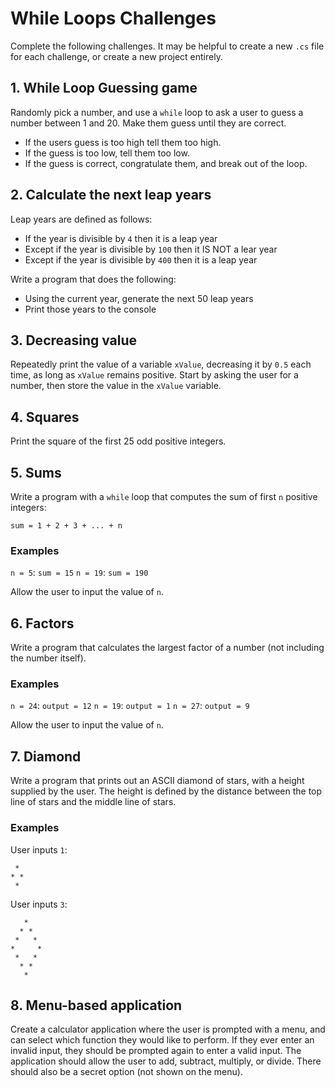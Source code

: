 # While Loops Challenges
Complete the following challenges. It may be helpful to create a new `.cs` file for each challenge, or create a new project entirely.

## 1. While Loop Guessing game
Randomly pick a number, and use a `while` loop to ask a user to guess a number between 1 and 20. Make them guess until they are correct.

- If the users guess is too high tell them too high.
- If the guess is too low, tell them too low.
- If the guess is correct, congratulate them, and break out of the loop.

## 2. Calculate the next leap years
Leap years are defined as follows:
- If the year is divisible by `4` then it is a leap year
- Except if the year is divisible by `100` then it IS NOT a lear year
- Except if the year is divisible by `400` then it is a leap year

Write a program that does the following:
- Using the current year, generate the next 50 leap years
- Print those years to the console

## 3. Decreasing value
Repeatedly print the value of a variable `xValue`, decreasing it by `0.5` each time,
as long as `xValue` remains positive. Start by asking the user for a number, then store the value in the `xValue` variable.

## 4. Squares
Print the square of the first 25 odd positive integers.

## 5. Sums
Write a program with a `while` loop that computes the sum of first `n` positive integers:
```
sum = 1 + 2 + 3 + ... + n
```

### Examples
`n = 5`: `sum = 15`
`n = 19`: `sum = 190`

Allow the user to input the value of `n`.

## 6. Factors
Write a program that calculates the largest factor of a number (not including the number itself).

### Examples
`n = 24`: `output = 12`
`n = 19`: `output = 1`
`n = 27`: `output = 9`

Allow the user to input the value of `n`.

## 7. Diamond
Write a program that prints out an ASCII diamond of stars, with a height supplied by the user. The height is defined by the distance between the top line of stars and the middle line of stars.

### Examples
User inputs `1`:
```
 *
* *
 *
```

User inputs `3`:
```
   *
  * *
 *   *
*     *
 *   *
  * *
   *
```

## 8. Menu-based application
Create a calculator application where the user is prompted with a menu, and can select which function they would like to perform. If they ever enter an invalid input, they should be prompted again to enter a valid input. The application should allow the user to add, subtract, multiply, or divide. There should also be a secret option (not shown on the menu).